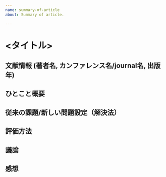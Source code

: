 ```yaml
---
name: summary-of-article
about: Summary of article.

---
```


# <タイトル>
## 文献情報 (著者名, カンファレンス名/journal名, 出版年)

## ひとこと概要

## 従来の課題/新しい問題設定（解決法）

## 評価方法

## 議論

## 感想

